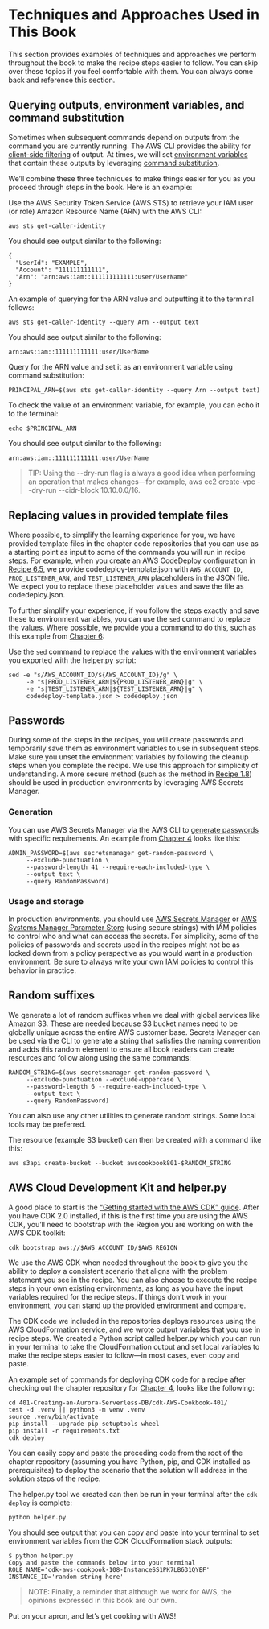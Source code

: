 # Techniques and Approaches Used in This Book

This section provides examples of techniques and approaches we perform throughout the book to make the recipe steps easier to follow. You can skip over these topics if you feel comfortable with them. You can always come back and reference this section.

## Querying outputs, environment variables, and command substitution
Sometimes when subsequent commands depend on outputs from the command you are currently running. The AWS CLI provides the ability for [client-side filtering](https://docs.aws.amazon.com/cli/latest/userguide/cli-usage-filter.html#cli-usage-filter-client-side) of output. At times, we will set [environment variables](https://en.wikipedia.org/wiki/Environment_variable) that contain these outputs by leveraging [command substitution](https://www.gnu.org/software/bash/manual/html_node/Command-Substitution.html).

We’ll combine these three techniques to make things easier for you as you proceed through steps in the book. Here is an example:

Use the AWS Security Token Service (AWS STS) to retrieve your IAM user (or role) Amazon Resource Name (ARN) with the AWS CLI:
```
aws sts get-caller-identity
```
You should see output similar to the following:
```
{
  "UserId": "EXAMPLE",
  "Account": "111111111111",
  "Arn": "arn:aws:iam::111111111111:user/UserName"
}
```
An example of querying for the ARN value and outputting it to the terminal follows:
```
aws sts get-caller-identity --query Arn --output text
```
You should see output similar to the following:
```
arn:aws:iam::111111111111:user/UserName
```
Query for the ARN value and set it as an environment variable using command substitution:
```
PRINCIPAL_ARN=$(aws sts get-caller-identity --query Arn --output text)
```
To check the value of an environment variable, for example, you can echo it to the terminal:
```
echo $PRINCIPAL_ARN
```
You should see output similar to the following:
```
arn:aws:iam::111111111111:user/UserName
```
> TIP: Using the --dry-run flag is always a good idea when performing an operation that makes changes—for example, aws ec2 create-vpc --dry-run --cidr-block 10.10.0.0/16.

## Replacing values in provided template files
Where possible, to simplify the learning experience for you, we have provided template files in the chapter code repositories that you can use as a starting point as input to some of the commands you will run in recipe steps. For example, when you create an AWS CodeDeploy configuration in [Recipe 6.5](https://github.com/AWSCookbook/Containers/tree/main/605-Updating-Containers-With-BlueGreen), we provide codedeploy-template.json with `AWS_ACCOUNT_ID`, `PROD_LISTENER_ARN`, and `TEST_LISTENER_ARN` placeholders in the JSON file. We expect you to replace these placeholder values and save the file as codedeploy.json.

To further simplify your experience, if you follow the steps exactly and save these to environment variables, you can use the `sed` command to replace the values. Where possible, we provide you a command to do this, such as this example from [Chapter 6](https://github.com/AWSCookbook/Containers):

Use the `sed` command to replace the values with the environment variables you exported with the helper.py script:
```
sed -e "s/AWS_ACCOUNT_ID/${AWS_ACCOUNT_ID}/g" \
     -e "s|PROD_LISTENER_ARN|${PROD_LISTENER_ARN}|g" \
     -e "s|TEST_LISTENER_ARN|${TEST_LISTENER_ARN}|g" \
     codedeploy-template.json > codedeploy.json
```
## Passwords
During some of the steps in the recipes, you will create passwords and temporarily save them as environment variables to use in subsequent steps. Make sure you unset the environment variables by following the cleanup steps when you complete the recipe. We use this approach for simplicity of understanding. A more secure method (such as the method in [Recipe 1.8](https://github.com/AWSCookbook/Security/tree/main/108-Storing-Encrypting-Accessing-Passwords)) should be used in production environments by leveraging AWS Secrets Manager.

### Generation
You can use AWS Secrets Manager via the AWS CLI to [generate passwords](https://awscli.amazonaws.com/v2/documentation/api/latest/reference/secretsmanager/get-random-password.html) with specific requirements. An example from [Chapter 4](https://github.com/AWSCookbook/Databases) looks like this:
```
ADMIN_PASSWORD=$(aws secretsmanager get-random-password \
     --exclude-punctuation \
     --password-length 41 --require-each-included-type \
     --output text \
     --query RandomPassword)
```
### Usage and storage
In production environments, you should use [AWS Secrets Manager](https://aws.amazon.com/secrets-manager/) or [AWS Systems Manager Parameter Store](https://docs.aws.amazon.com/systems-manager/latest/userguide/systems-manager-parameter-store.html) (using secure strings) with IAM policies to control who and what can access the secrets. For simplicity, some of the policies of passwords and secrets used in the recipes might not be as locked down from a policy perspective as you would want in a production environment. Be sure to always write your own IAM policies to control this behavior in practice.

## Random suffixes
We generate a lot of random suffixes when we deal with global services like Amazon S3. These are needed because S3 bucket names need to be globally unique across the entire AWS customer base. Secrets Manager can be used via the CLI to generate a string that satisfies the naming convention and adds this random element to ensure all book readers can create resources and follow along using the same commands:
```
RANDOM_STRING=$(aws secretsmanager get-random-password \
     --exclude-punctuation --exclude-uppercase \
     --password-length 6 --require-each-included-type \
     --output text \
     --query RandomPassword)
```
You can also use any other utilities to generate random strings. Some local tools may be preferred.

The resource (example S3 bucket) can then be created with a command like this:
```
aws s3api create-bucket --bucket awscookbook801-$RANDOM_STRING
```


## AWS Cloud Development Kit and helper.py
A good place to start is the [“Getting started with the AWS CDK” guide](https://docs.aws.amazon.com/cdk/v2/guide/getting_started.html). After you have CDK 2.0 installed, if this is the first time you are using the AWS CDK, you’ll need to bootstrap with the Region you are working on with the AWS CDK toolkit:
```
cdk bootstrap aws://$AWS_ACCOUNT_ID/$AWS_REGION
```
We use the AWS CDK when needed throughout the book to give you the ability to deploy a consistent scenario that aligns with the problem statement you see in the recipe. You can also choose to execute the recipe steps in your own existing environments, as long as you have the input variables required for the recipe steps. If things don’t work in your environment, you can stand up the provided environment and compare.

The CDK code we included in the repositories deploys resources using the AWS CloudFormation service, and we wrote output variables that you use in recipe steps. We created a Python script called helper.py which you can run in your terminal to take the CloudFormation output and set local variables to make the recipe steps easier to follow—in most cases, even copy and paste.

An example set of commands for deploying CDK code for a recipe after checking out the chapter repository for [Chapter 4](https://github.com/AWSCookbook/Databases), looks like the following:
```
cd 401-Creating-an-Aurora-Serverless-DB/cdk-AWS-Cookbook-401/
test -d .venv || python3 -m venv .venv
source .venv/bin/activate
pip install --upgrade pip setuptools wheel
pip install -r requirements.txt
cdk deploy
```
You can easily copy and paste the preceding code from the root of the chapter repository (assuming you have Python, pip, and CDK installed as prerequisites) to deploy the scenario that the solution will address in the solution steps of the recipe.

The helper.py tool we created can then be run in your terminal after the `cdk deploy` is complete:
```
python helper.py
```
You should see output that you can copy and paste into your terminal to set environment variables from the CDK CloudFormation stack outputs:
```
$ python helper.py
Copy and paste the commands below into your terminal
ROLE_NAME='cdk-aws-cookbook-108-InstanceSS1PK7LB631QYEF'
INSTANCE_ID='random string here'
```
> NOTE: Finally, a reminder that although we work for AWS, the opinions expressed in this book are our own.

Put on your apron, and let’s get cooking with AWS!

